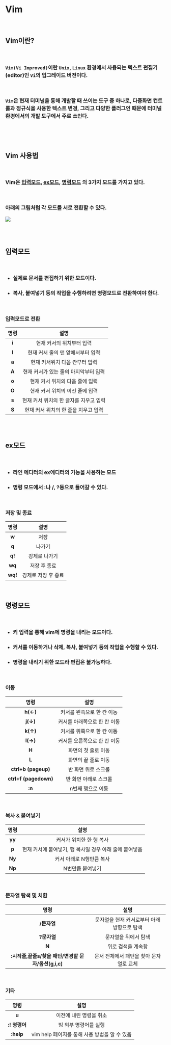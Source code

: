 # **Vim**

<br>

## **Vim이란?**

<br>

### `Vim(Vi Improved)`이란 `Unix`, `Linux` 환경에서 사용되는 텍스트 편집기(editor)인 `Vi`의 **업그레이드 버전**이다.

<br> 

### `Vim`은 현재 **터미널을 통해 개발**할 때 쓰이는 도구 중 하나로, **다중화면 컨트롤**과 **정규식을 사용한 텍스트 변경**, 그리고 **다양한 플러그인**  때문에 터미널 환경에서의 개발 도구에서 주로 쓰인다.

<br><br>
<br>

## **Vim 사용법**

<br>

### Vim은 **[입력모드](#입력모드)**, **[ex모드](#ex모드)**, **[명령모드](#명령모드)** 의 3가지 모드를 가지고 있다.

<br>

### 아래의 그림처럼 각 모드를 서로 전환할 수 있다.

![](https://velog.velcdn.com/images/younghyun/post/14c7593d-0468-498f-a59f-e55f188802dc/image.png)

<br><br>

## **입력모드**

<br>

* ### 실제로 문서를 편집하기 위한 모드이다.
* ### **복사, 붙여넣기 등의 작업을 수행하려면 명령모드로 전환**하여야 한다.

<br>

### **입력모드로 전환**
|명령|설명|
|:---:|:---:|
|**i**|현재 커서의 위치부터 입력|
|**I**|현재 커서 줄의 맨 앞에서부터 입력|
|**a**|현재 커서위치 다음 칸부터 입력|
|**A**|현재 커서가 있는 줄의 마지막부터 입력|
|**o**|현재 커서 위치의 다음 줄에 입력|
|**O**|현재 커서 위치의 이전 줄에 입력|
|**s**|현재 커서 위치의 한 글자를 지우고 입력|
|**S**|현재 커서 위치의 한 줄을 지우고 입력|

<br><br>

## **ex모드**

<br>

* ### 라인 에디터의 ex에디터의 기능을 사용하는 모드
* ### 명령 모드에서 :나 /, ?등으로 들어갈 수 있다.

<br>

### **저장 및 종료**
|**명령**|**설명**|
|:---:|:---:|
|**w**|저장|
|**q**|나가기|
|**q!**|강제로 나가기|
|**wq**|저장 후 종료|
|**wq!**|강제로 저장 후 종료|

<br>


## **명령모드**

<br>

* ### 키 입력을 통해 vim에 **명령을 내리는 모드**이다.
* ### 커서를 이동하거나 삭제, 복사, 붙여넣기 등의 작업을 수행할 수 있다.
* ### 명령을 내리기 위한 모드라 **편집은 불가능하다.**

<br>

### **이동**
|**명령**|**설명**|
|:---:|:---:|
|**h(←)**|커서를 왼쪽으로 한 칸 이동|
|**j(↓)**|커서를 아래쪽으로 한 칸 이동|
|**k(↑)**|커서를 위쪽으로 한 칸 이동|
|**l(→)**|커서를 오른쪽으로 한 칸 이동|
|**H**|화면의 첫 줄로 이동|
|**L**|화면의 끝 줄로 이동|
|**ctrl+b (pageup)**|반 화면 위로 스크롤|
|**ctrl+f (pagedown)**|반 화면 아래로 스크롤|
|**:n**|n번째 행으로 이동|


<br>

### **복사 & 붙여넣기**
|명령|설명|
|:---:|:---:|
|**yy**|커서가 위치한 한 행 복사|
|**p**|현재 커서에 붙여넣기, 행 복사일 경우 아래 줄에 붙여넣음|
|**Ny**|커서 아래로 N행만큼 복사|
|**Np**|N번만큼 붙여넣기|

<br>

### **문자열 탐색 및 치환**
|명령|설명|
|:---:|:---:|
|**/문자열**|문자열을 현재 커서로부터 아래 방향으로 탐색|
|**?문자열**|문자열을 뒤에서 탐색|
|**N**|위로 검색을 계속함|
|**:시작줄,끝줄s/찾을 패턴/변경할 문자/옵션[g,i,c]**|문서 전체에서 패턴을 찾아 문자열로 교체|

<br>

### **기타**
|명령|설명|
|:---:|:---:|
|**u**|이전에 내린 명령을 취소|
|**:! 명령어**|빔 외부 명령어를 실행|
|**:help**|vim help 페이지를 통해 사용 방법을 알 수 있음|

<br><br>

